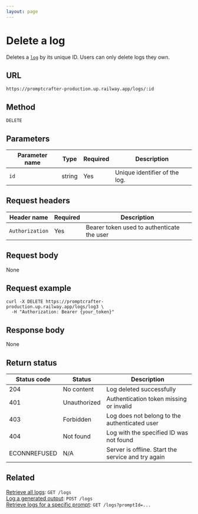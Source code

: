 ```yaml
---
layout: page
---
```


# Delete a log

Deletes a [`log`](../resources/log.md) by its unique ID. Users can only delete logs they own.

## URL

```text
https://promptcrafter-production.up.railway.app/logs/:id
```

## Method

`DELETE`

## Parameters

| Parameter name | Type   | Required | Description                   |
|----------------|--------|----------|-------------------------------|
| `id`           | string | Yes      | Unique identifier of the log. |

## Request headers

| Header name     | Required | Description                                |
|-----------------|----------|--------------------------------------------|
| `Authorization` | Yes      | Bearer token used to authenticate the user |

## Request body

None

## Request example

```shell
curl -X DELETE https://promptcrafter-production.up.railway.app/logs/log3 \
  -H "Authorization: Bearer {your_token}"
```

## Response body

None

## Return status

| Status code  | Status       | Description                                        |
|--------------|--------------|----------------------------------------------------|
| 204          | No content   | Log deleted successfully                           |
| 401          | Unauthorized | Authentication token missing or invalid            |
| 403          | Forbidden    | Log does not belong to the authenticated user      |
| 404          | Not found    | Log with the specified ID was not found            |
| ECONNREFUSED | N/A          | Server is offline. Start the service and try again |

## Related

[Retrieve all logs](get-logs.md): `GET /logs`  
[Log a generated output](post-logs.md): `POST /logs`  
[Retrieve logs for a specific prompt](get-logs-by-prompt.md): `GET /logs?promptId=...`
